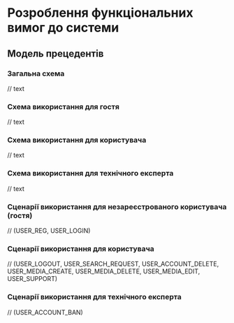 # Розроблення функціональних вимог до системи

## Модель прецедентів

### Загальна схема
// text
### Схема використання для гостя
// text 
### Схема використання для користувача
// text 
### Схема використання для технічного експерта
// text
### Сценарії використання для незареєстрованого користувача (гостя)
// (USER_REG, USER_LOGIN)
### Сценарії використання для користувача 
// (USER_LOGOUT, USER_SEARCH_REQUEST, USER_ACCOUNT_DELETE, USER_MEDIA_CREATE, USER_MEDIA_DELETE, USER_MEDIA_EDIT, USER_SUPPORT)
### Сценарії використання для технічного експерта
// (USER_ACCOUNT_BAN)

